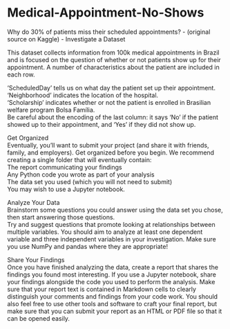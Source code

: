 # Medical-Appointment-No-Shows
Why do 30% of patients miss their scheduled appointments? - (original source on Kaggle) - Investigate a Dataset


This dataset collects information from 100k medical appointments in Brazil and is focused on the question of whether or not patients show up for their appointment. A number of characteristics about the patient are included in each row.  

‘ScheduledDay’ tells us on what day the patient set up their appointment.  
‘Neighborhood’ indicates the location of the hospital.  
‘Scholarship’ indicates whether or not the patient is enrolled in Brasilian welfare program Bolsa Família.  
Be careful about the encoding of the last column: it says ‘No’ if the patient showed up to their appointment, and ‘Yes’ if they did not show up.  


Get Organized  
Eventually, you’ll want to submit your project (and share it with friends, family, and employers). Get organized before you begin. We recommend creating a single folder that will eventually contain:  
The report communicating your findings  
Any Python code you wrote as part of your analysis  
The data set you used (which you will not need to submit)  
You may wish to use a Jupyter notebook.  


Analyze Your Data  
Brainstorm some questions you could answer using the data set you chose, then start answering those questions.  
Try and suggest questions that promote looking at relationships between multiple variables. You should aim to analyze at least one dependent variable and three independent variables in your investigation. Make sure you use NumPy and pandas where they are appropriate!  


Share Your Findings  
Once you have finished analyzing the data, create a report that shares the findings you found most interesting. If you use a Jupyter notebook, share your findings alongside the code you used to perform the analysis. Make sure that your report text is contained in Markdown cells to clearly distinguish your comments and findings from your code work. You should also feel free to use other tools and software to craft your final report, but make sure that you can submit your report as an HTML or PDF file so that it can be opened easily.  
